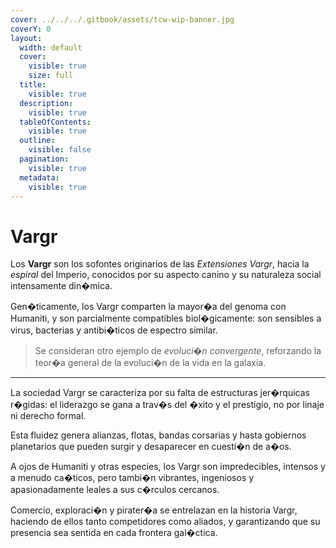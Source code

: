 ```yaml
---
cover: ../../../.gitbook/assets/tcw-wip-banner.jpg
coverY: 0
layout:
  width: default
  cover:
    visible: true
    size: full
  title:
    visible: true
  description:
    visible: true
  tableOfContents:
    visible: true
  outline:
    visible: false
  pagination:
    visible: true
  metadata:
    visible: true
---
```


# Vargr

Los **Vargr** son los sofontes originarios de las _Extensiones Vargr_, hacia la _espiral_ del Imperio, conocidos por su aspecto canino y su naturaleza social intensamente din�mica.

Gen�ticamente, los Vargr comparten la mayor�a del genoma con Humaniti, y son parcialmente compatibles biol�gicamente: son sensibles a virus, bacterias y antibi�ticos de espectro similar.

> Se consideran otro ejemplo de _evoluci�n convergente_, reforzando la teor�a general de la evoluci�n de la vida en la galaxia.

***

La sociedad Vargr se caracteriza por su falta de estructuras jer�rquicas r�gidas: el liderazgo se gana a trav�s del �xito y el prestigio, no por linaje ni derecho formal.

Esta fluidez genera alianzas, flotas, bandas corsarias y hasta gobiernos planetarios que pueden surgir y desaparecer en cuesti�n de a�os.

A ojos de Humaniti y otras especies, los Vargr son impredecibles, intensos y a menudo ca�ticos, pero tambi�n vibrantes, ingeniosos y apasionadamente leales a sus c�rculos cercanos.

Comercio, exploraci�n y pirater�a se entrelazan en la historia Vargr, haciendo de ellos tanto competidores como aliados, y garantizando que su presencia sea sentida en cada frontera gal�ctica.
